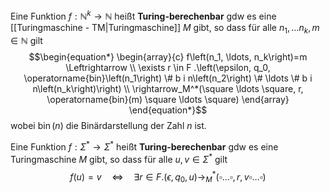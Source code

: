 Eine Funktion $f: \mathbb{N}^k \rightarrow \mathbb{N}$ heißt **Turing-berechenbar** gdw es eine [[Turingmaschine - TM|Turingmaschine]] $M$ gibt, so dass für alle $n_1, \ldots n_k, m \in \mathbb{N}$ gilt
$$\begin{equation*}
\begin{array}{c}
f\left(n_1, \ldots, n_k\right)=m \Leftrightarrow \\
\exists r \in F .\left(\epsilon, q_0, \operatorname{bin}\left(n_1\right) \# b i n\left(n_2\right) \# \ldots \# b i n\left(n_k\right)\right) \\
\rightarrow_M^*(\square \ldots \square, r, \operatorname{bin}(m) \square \ldots \square)
\end{array}
\end{equation*}$$
wobei $\operatorname{bin}(n)$ die Binärdarstellung der Zahl $n$ ist.

Eine Funktion $f: \Sigma^* \rightarrow \Sigma^*$ heißt **Turing-berechenbar** gdw es eine Turingmaschine $M$ gibt, so dass für alle $u, v \in \Sigma^*$ gilt
$$\begin{equation*}
f(u)=v \quad \Leftrightarrow \quad \exists r \in F .\left(\epsilon, q_0, u\right) \rightarrow_M^*(\square \ldots \square, r, v \square \ldots \square)
\end{equation*}$$

